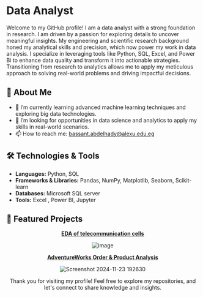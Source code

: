 # Data Analyst

Welcome to my GitHub profile! I am a data analyst with a strong foundation in research. I am driven by a passion for exploring details to uncover meaningful insights. My engineering and scientific research background honed my analytical skills and precision, which now power my work in data analysis. I specialize in leveraging tools like Python, SQL, Excel, and Power Bi to enhance data quality and transform it into actionable strategies. Transitioning from research to analytics allows me to apply my meticulous approach to solving real-world problems and driving impactful decisions.

## 🚀 About Me
- 🌱 I’m currently learning advanced machine learning techniques and exploring big data technologies.
- 💼 I’m looking for opportunities in data science and analytics to apply my skills in real-world scenarios.
- 📫 How to reach me: bassant.abdelhady@alexu.edu.eg

## 🛠️ Technologies & Tools

- **Languages:** Python, SQL
- **Frameworks & Libraries:** Pandas, NumPy, Matplotlib, Seaborn, Scikit-learn
- **Databases:** Microsoft SQL server
- **Tools:** Excel , Power BI, Jupyter

## 🌟 Featured Projects

<div align="center">
   
 [**EDA of telecommunication cells**](https://github.com/BassantSabra/EDA-project-for-Telecommunication-dataset)


  ![image](https://github.com/user-attachments/assets/e5d059d5-d42e-4bf5-ae46-6b9b0b5f666b)
  
  
 [**AdventureWorks Order & Product Analysis**](https://github.com/BassantSabra/AdventureWorks-Order-Product-Dashboard)


 ![Screenshot 2024-11-23 192630](https://github.com/user-attachments/assets/3f585e58-5c9c-4120-afc1-9b9287f6a0c7)

  














Thank you for visiting my profile! Feel free to explore my repositories, and let's connect to share knowledge and insights.
<!---
